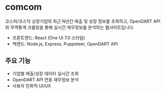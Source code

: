 # comcom

코스피/코스닥 상장기업의 최근 N년간 매출 및 성장 정보를 조회하고,
OpenDART API와 무역통계 크롤링을 통해 실시간 재무정보를 분석하는 웹사이트입니다.

- 프론트엔드: React (One UI 7.0 스타일)
- 백엔드: Node.js, Express, Puppeteer, OpenDART API

## 주요 기능
- 기업별 매출/성장 데이터 실시간 조회
- OpenDART API 연동 재무정보 분석
- 사용자 친화적 UI/UX
